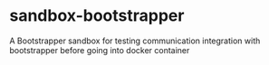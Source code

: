 # sandbox-bootstrapper
A Bootstrapper sandbox for testing communication integration with bootstrapper before going into docker container
